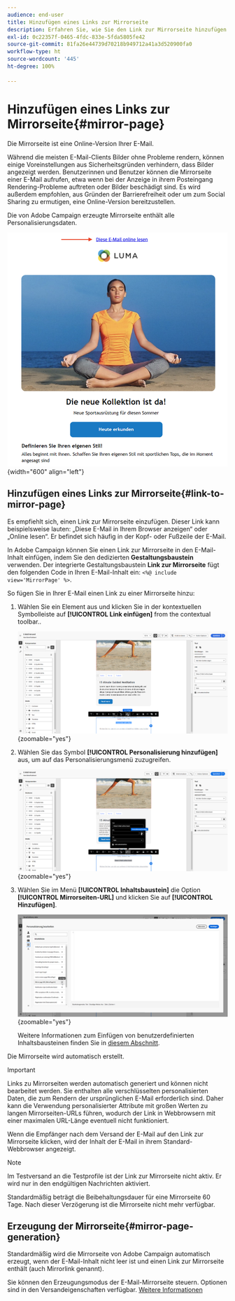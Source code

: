 ```yaml
---
audience: end-user
title: Hinzufügen eines Links zur Mirrorseite
description: Erfahren Sie, wie Sie den Link zur Mirrorseite hinzufügen und verwalten
exl-id: 0c22357f-0465-4fdc-833e-5fda5805fe42
source-git-commit: 81fa26e44739d70218b949712a41a3d520900fa0
workflow-type: ht
source-wordcount: '445'
ht-degree: 100%

---
```


# Hinzufügen eines Links zur Mirrorseite{#mirror-page}

Die Mirrorseite ist eine Online-Version Ihrer E-Mail.

Während die meisten E-Mail-Clients Bilder ohne Probleme rendern, können einige Voreinstellungen aus Sicherheitsgründen verhindern, dass Bilder angezeigt werden. Benutzerinnen und Benutzer können die Mirrorseite einer E-Mail aufrufen, etwa wenn bei der Anzeige in ihrem Posteingang Rendering-Probleme auftreten oder Bilder beschädigt sind. Es wird außerdem empfohlen, aus Gründen der Barrierefreiheit oder um zum Social Sharing zu ermutigen, eine Online-Version bereitzustellen.

Die von Adobe Campaign erzeugte Mirrorseite enthält alle Personalisierungsdaten.

![Beispiel für einen Mirrorlink](assets/mirror-page-link.png){width="600" align="left"}

## Hinzufügen eines Links zur Mirrorseite{#link-to-mirror-page}

Es empfiehlt sich, einen Link zur Mirrorseite einzufügen. Dieser Link kann beispielsweise lauten: „Diese E-Mail in Ihrem Browser anzeigen“ oder „Online lesen“. Er befindet sich häufig in der Kopf- oder Fußzeile der E-Mail.

In Adobe Campaign können Sie einen Link zur Mirrorseite in den E-Mail-Inhalt einfügen, indem Sie den dedizierten **Gestaltungsbaustein** verwenden. Der integrierte Gestaltungsbaustein **Link zur Mirrorseite** fügt den folgenden Code in Ihren E-Mail-Inhalt ein: `<%@ include view='MirrorPage' %>`.

So fügen Sie in Ihrer E-Mail einen Link zu einer Mirrorseite hinzu:

1. Wählen Sie ein Element aus und klicken Sie in der kontextuellen Symbolleiste auf **[!UICONTROL Link einfügen]** from the contextual toolbar..

   ![](assets/message-tracking-mirror-page.png){zoomable=&quot;yes&quot;}

1. Wählen Sie das Symbol **[!UICONTROL Personalisierung hinzufügen]** aus, um auf das Personalisierungsmenü zuzugreifen.

   ![](assets/message-tracking-mirror-page_2.png){zoomable=&quot;yes&quot;}

1. Wählen Sie im Menü **[!UICONTROL Inhaltsbaustein]** die Option **[!UICONTROL Mirrorseiten-URL]** und klicken Sie auf **[!UICONTROL Hinzufügen]**.

   ![](assets/message-tracking-mirror-page_3.png){zoomable=&quot;yes&quot;}

   Weitere Informationen zum Einfügen von benutzerdefinierten Inhaltsbausteinen finden Sie in [diesem Abschnitt](../personalization/personalize.md#personalize-emails).

Die Mirrorseite wird automatisch erstellt.

>[!IMPORTANT]
>
>Links zu Mirrorseiten werden automatisch generiert und können nicht bearbeitet werden. Sie enthalten alle verschlüsselten personalisierten Daten, die zum Rendern der ursprünglichen E-Mail erforderlich sind. Daher kann die Verwendung personalisierter Attribute mit großen Werten zu langen Mirrorseiten-URLs führen, wodurch der Link in Webbrowsern mit einer maximalen URL-Länge eventuell nicht funktioniert.

Wenn die Empfänger nach dem Versand der E-Mail auf den Link zur Mirrorseite klicken, wird der Inhalt der E-Mail in ihrem Standard-Webbrowser angezeigt.

>[!NOTE]
>
>Im Testversand an die Testprofile ist der Link zur Mirrorseite nicht aktiv. Er wird nur in den endgültigen Nachrichten aktiviert.

Standardmäßig beträgt die Beibehaltungsdauer für eine Mirrorseite 60 Tage. Nach dieser Verzögerung ist die Mirrorseite nicht mehr verfügbar.


## Erzeugung der Mirrorseite{#mirror-page-generation}

Standardmäßig wird die Mirrorseite von Adobe Campaign automatisch erzeugt, wenn der E-Mail-Inhalt nicht leer ist und einen Link zur Mirrorseite enthält (auch Mirrorlink genannt).

Sie können den Erzeugungsmodus der E-Mail-Mirrorseite steuern. Optionen sind in den Versandeigenschaften verfügbar. [Weitere Informationen](../advanced-settings/delivery-settings.md#mirror)
